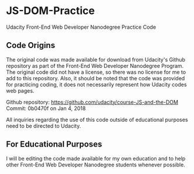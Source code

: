 # JS-DOM-Practice
Udacity Front-End Web Developer Nanodegree Practice Code

## Code Origins

The original code was made available for download from Udacity's Github repository as part of the Front-End Web Developer Nanodegree Program.  The original code did not have a license, so there was no license for me to add to this repository.  Also, it should be noted that the code was provided for practicing coding, it does not necessarily represent how Udacity codes web pages.

Github repository: https://github.com/udacity/course-JS-and-the-DOM
Commit: 0b0470f  on Jan 4, 2018


All inquiries regarding the use of this code outside of educational purposes need to be directed to Udacity.

## For Educational Purposes

I will be editing the code made available for my own education and to help other Front-End Web Developer Nanodegree students whenever possible.
